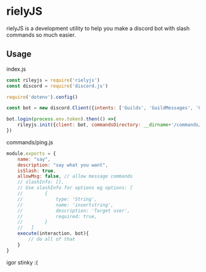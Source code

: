 
# rielyJS
rielyJS is a development utility to help you make a discord bot with slash commands so much easier.


## Usage

index.js
```javascript
const rileyjs = require('rielyjs')
const discord = require('discord.js')

require('dotenv').config()

const bot = new discord.Client({intents: ['Guilds', 'GuildMessages', 'GuildMessageReactions']})

bot.login(process.env.token).then(() =>{
    rileyjs.init({client: bot, commandsDirectory: __dirname+'/commands/', eventsDirectory: __dirname+'/events/'})
})
```

commands/ping.js
```javascript
module.exports = {
    name: "say",
    description: "say what you want", 
    isSlash: true,
    allowMsg: false, // allow message commands
    // slashInfo: [],
    // Use slashInfo for options eg options: [
    //        {
    //            type: 'String',
    //            name: 'insertstring',
    //            description: 'Target user',
    //            required: true,
    //        }
    //   ]
    execute(interaction, bot){
        // do all of that
    }
}
```

igor stinky :(
